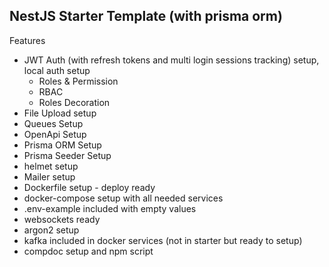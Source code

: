 ## NestJS Starter Template (with prisma orm)

Features
  - JWT Auth (with refresh tokens and multi login sessions tracking) setup, local auth setup
    - Roles & Permission
    - RBAC 
    - Roles Decoration
  - File Upload setup
  - Queues Setup
  - OpenApi Setup
  - Prisma ORM Setup
  - Prisma Seeder Setup
  - helmet setup
  - Mailer setup
  - Dockerfile setup - deploy ready
  - docker-compose setup with all needed services
  - .env-example included with empty values
  - websockets ready
  - argon2 setup
  - kafka included in docker services (not in starter but ready to setup)
  - compdoc setup and npm script